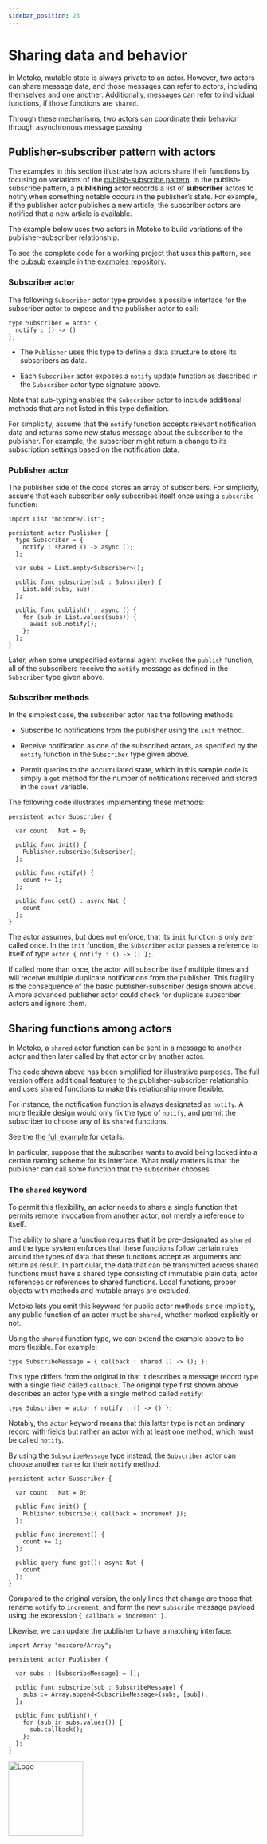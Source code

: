 ```yaml
---
sidebar_position: 23
---
```


# Sharing data and behavior



In Motoko, mutable state is always private to an actor. However, two actors can share message data, and those messages can refer to actors, including themselves and one another. Additionally, messages can refer to individual functions, if those functions are `shared`.

Through these mechanisms, two actors can coordinate their behavior through asynchronous message passing.

## Publisher-subscriber pattern with actors

The examples in this section illustrate how actors share their functions by focusing on variations of the [publish-subscribe pattern](https://en.wikipedia.org/wiki/Publish-subscribe_pattern). In the publish-subscribe pattern, a **publishing** actor records a list of **subscriber** actors to notify when something notable occurs in the publisher’s state. For example, if the publisher actor publishes a new article, the subscriber actors are notified that a new article is available.

The example below uses two actors in Motoko to build variations of the publisher-subscriber relationship.

To see the complete code for a working project that uses this pattern, see the [pubsub](https://github.com/dfinity/examples/tree/master/motoko/pubsub) example in the [examples repository](https://github.com/dfinity/examples).

### Subscriber actor

The following `Subscriber` actor type provides a possible interface for the subscriber actor to expose and the publisher actor to call:

``` motoko name=tsub
type Subscriber = actor {
  notify : () -> ()
};
```

-   The `Publisher` uses this type to define a data structure to store its subscribers as data.

-   Each `Subscriber` actor exposes a `notify` update function as described in the `Subscriber` actor type signature above.

Note that sub-typing enables the `Subscriber` actor to include additional methods that are not listed in this type definition.

For simplicity, assume that the `notify` function accepts relevant notification data and returns some new status message about the subscriber to the publisher. For example, the subscriber might return a change to its subscription settings based on the notification data.

### Publisher actor

The publisher side of the code stores an array of subscribers. For simplicity, assume that each subscriber only subscribes itself once using a `subscribe` function:

``` motoko no-repl
import List "mo:core/List";

persistent actor Publisher {
  type Subscriber = {
    notify : shared () -> async ();
  };

  var subs = List.empty<Subscriber>();

  public func subscribe(sub : Subscriber) {
    List.add(subs, sub);
  };

  public func publish() : async () {
    for (sub in List.values(subs)) {
      await sub.notify();
    };
  };
}
```

Later, when some unspecified external agent invokes the `publish` function, all of the subscribers receive the `notify` message as defined in the `Subscriber` type given above.

### Subscriber methods

In the simplest case, the subscriber actor has the following methods:

-   Subscribe to notifications from the publisher using the `init` method.

-   Receive notification as one of the subscribed actors, as specified by the `notify` function in the `Subscriber` type given above.

-   Permit queries to the accumulated state, which in this sample code is simply a `get` method for the number of notifications received and stored in the `count` variable.

The following code illustrates implementing these methods:

``` motoko no-repl
persistent actor Subscriber {

  var count : Nat = 0;

  public func init() {
    Publisher.subscribe(Subscriber);
  };

  public func notify() {
    count += 1;
  };

  public func get() : async Nat {
    count
  };
}
```

The actor assumes, but does not enforce, that its `init` function is only ever called once. In the `init` function, the `Subscriber` actor passes a reference to itself of type `actor { notify : () -> () };`.

If called more than once, the actor will subscribe itself multiple times and will receive multiple duplicate notifications from the publisher. This fragility is the consequence of the basic publisher-subscriber design shown above. A more advanced publisher actor could check for duplicate subscriber actors and ignore them.

## Sharing functions among actors

In Motoko, a `shared` actor function can be sent in a message to another actor and then later called by that actor or by another actor.

The code shown above has been simplified for illustrative purposes. The full version offers additional features to the publisher-subscriber relationship, and uses shared functions to make this relationship more flexible.

For instance, the notification function is always designated as `notify`. A more flexible design would only fix the type of `notify`, and permit the subscriber to choose any of its `shared` functions.

See the [the full example](https://github.com/dfinity/examples/tree/master/motoko/pub-sub) for details.

In particular, suppose that the subscriber wants to avoid being locked into a certain naming scheme for its interface. What really matters is that the publisher can call some function that the subscriber chooses.

### The `shared` keyword

To permit this flexibility, an actor needs to share a single function that permits remote invocation from another actor, not merely a reference to itself.

The ability to share a function requires that it be pre-designated as `shared` and the type system enforces that these functions follow certain rules around the types of data that these functions accept as arguments and return as result. In particular, the data that can be transmitted across shared functions must have a shared type consisting of immutable plain data, actor references or references to shared functions. Local functions, proper objects with methods and mutable arrays are excluded.

Motoko lets you omit this keyword for public actor methods since implicitly, any public function of an actor must be `shared`, whether marked explicitly or not.

Using the `shared` function type, we can extend the example above to be more flexible. For example:

``` motoko
type SubscribeMessage = { callback : shared () -> (); };
```

This type differs from the original in that it describes a message record type with a single field called `callback`. The original type first shown above describes an actor type with a single method called `notify`:

``` motoko
type Subscriber = actor { notify : () -> () };
```

Notably, the `actor` keyword means that this latter type is not an ordinary record with fields but rather an actor with at least one method, which must be called `notify`.

By using the `SubscribeMessage` type instead, the `Subscriber` actor can choose another name for their `notify` method:

``` motoko no-repl
persistent actor Subscriber {

  var count : Nat = 0;

  public func init() {
    Publisher.subscribe({ callback = increment });
  };

  public func increment() {
    count += 1;
  };

  public query func get(): async Nat {
    count
  };
}
```

Compared to the original version, the only lines that change are those that rename `notify` to `increment`, and form the new `subscribe` message payload using the expression `{ callback = increment }`.

Likewise, we can update the publisher to have a matching interface:

``` motoko no-repl
import Array "mo:core/Array";

persistent actor Publisher {

  var subs : [SubscribeMessage] = [];

  public func subscribe(sub : SubscribeMessage) {
    subs := Array.append<SubscribeMessage>(subs, [sub]);
  };

  public func publish() {
    for (sub in subs.values()) {
      sub.callback();
    };
  };
}
```

<img src="https://github.com/user-attachments/assets/844ca364-4d71-42b3-aaec-4a6c3509ee2e" alt="Logo" width="150" height="150" />